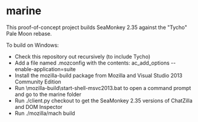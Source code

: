 marine
======

This proof-of-concept project builds SeaMonkey 2.35 against the "Tycho" Pale Moon rebase.

To build on Windows:
* Check this repository out recursively (to include Tycho)
* Add a file named .mozconfig with the contents: ac_add_options --enable-application=suite
* Install the mozilla-build package from Mozilla and Visual Studio 2013 Community Edition
* Run \mozilla-build\start-shell-msvc2013.bat to open a command prompt and go to the marine folder
* Run ./client.py checkout to get the SeaMonkey 2.35 versions of ChatZilla and DOM Inspector
* Run ./mozilla/mach build
